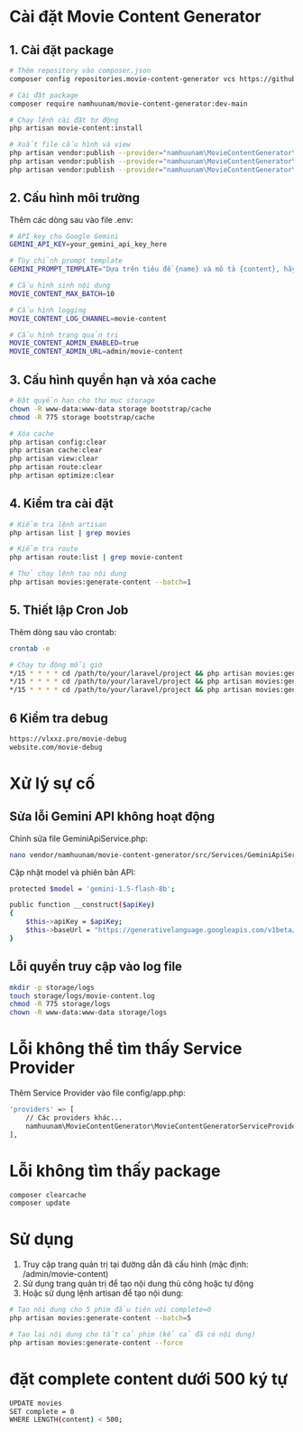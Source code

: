 # Cài đặt Movie Content Generator
## 1. Cài đặt package
```bash
# Thêm repository vào composer.json
composer config repositories.movie-content-generator vcs https://github.com/namhuunam/movie-content-generator.git

# Cài đặt package
composer require namhuunam/movie-content-generator:dev-main

# Chạy lệnh cài đặt tự động
php artisan movie-content:install

# Xuất file cấu hình và view
php artisan vendor:publish --provider="namhuunam\MovieContentGenerator\MovieContentGeneratorServiceProvider" --tag="config"
php artisan vendor:publish --provider="namhuunam\MovieContentGenerator\MovieContentGeneratorServiceProvider" --tag="views"
php artisan vendor:publish --provider="namhuunam\MovieContentGenerator\MovieContentGeneratorServiceProvider" --force
```
## 2. Cấu hình môi trường
Thêm các dòng sau vào file .env:
```bash
# API key cho Google Gemini
GEMINI_API_KEY=your_gemini_api_key_here

# Tùy chỉnh prompt template
GEMINI_PROMPT_TEMPLATE="Dựa trên tiêu đề {name} và mô tả {content}, hãy viết một bài viết về phim chuẩn SEO với độ dài khoảng 150 đến 300 từ tránh trùng lặp nội dung với nội dung các website khác. Ngôn ngữ 100% tiếng việt, tuyệt đối không dùng Markdown, không chèn ảnh, không chèn bất kỳ link, và ký tự đặc biệt nào."

# Cấu hình sinh nội dung
MOVIE_CONTENT_MAX_BATCH=10

# Cấu hình logging
MOVIE_CONTENT_LOG_CHANNEL=movie-content

# Cấu hình trang quản trị
MOVIE_CONTENT_ADMIN_ENABLED=true
MOVIE_CONTENT_ADMIN_URL=admin/movie-content
```
## 3. Cấu hình quyền hạn và xóa cache
```bash
# Đặt quyền hạn cho thư mục storage
chown -R www-data:www-data storage bootstrap/cache
chmod -R 775 storage bootstrap/cache

# Xóa cache
php artisan config:clear
php artisan cache:clear
php artisan view:clear
php artisan route:clear
php artisan optimize:clear
```
## 4. Kiểm tra cài đặt
```bash
# Kiểm tra lệnh artisan
php artisan list | grep movies

# Kiểm tra route
php artisan route:list | grep movie-content

# Thử chạy lệnh tạo nội dung
php artisan movies:generate-content --batch=1
```
## 5. Thiết lập Cron Job
Thêm dòng sau vào crontab:
```bash
crontab -e
```
```bash
# Chạy tự động mỗi giờ
*/15 * * * * cd /path/to/your/laravel/project && php artisan movies:generate-content --force >> /dev/null 2>&1
*/15 * * * * cd /path/to/your/laravel/project && php artisan movies:generate-content --batch=50 >> /dev/null 2>&1
*/15 * * * * cd /path/to/your/laravel/project && php artisan movies:generate-content >> /dev/null 2>&1
```
## 6 Kiểm tra debug
```bash
https://vlxxz.pro/movie-debug
website.com/movie-debug
```
# Xử lý sự cố
## Sửa lỗi Gemini API không hoạt động
Chỉnh sửa file GeminiApiService.php:
```bash
nano vendor/namhuunam/movie-content-generator/src/Services/GeminiApiService.php
```
Cập nhật model và phiên bản API:
```bash
protected $model = 'gemini-1.5-flash-8b';

public function __construct($apiKey)
{
    $this->apiKey = $apiKey;
    $this->baseUrl = "https://generativelanguage.googleapis.com/v1beta/models/{$this->model}:generateContent";
}
```
## Lỗi quyền truy cập vào log file
```bash
mkdir -p storage/logs
touch storage/logs/movie-content.log
chmod -R 775 storage/logs
chown -R www-data:www-data storage/logs
```
# Lỗi không thể tìm thấy Service Provider
Thêm Service Provider vào file config/app.php:
```bash
'providers' => [
    // Các providers khác...
    namhuunam\MovieContentGenerator\MovieContentGeneratorServiceProvider::class,
],
```
# Lỗi không tìm thấy package
```bash
composer clearcache
composer update
```
# Sử dụng
1. Truy cập trang quản trị tại đường dẫn đã cấu hình (mặc định: /admin/movie-content)
2. Sử dụng trang quản trị để tạo nội dung thủ công hoặc tự động
3. Hoặc sử dụng lệnh artisan để tạo nội dung:
```bash
# Tạo nội dung cho 5 phim đầu tiên với complete=0
php artisan movies:generate-content --batch=5

# Tạo lại nội dung cho tất cả phim (kể cả đã có nội dung)
php artisan movies:generate-content --force
```
# đặt complete content dưới 500 ký tự
```bash
UPDATE movies
SET complete = 0
WHERE LENGTH(content) < 500;
```
